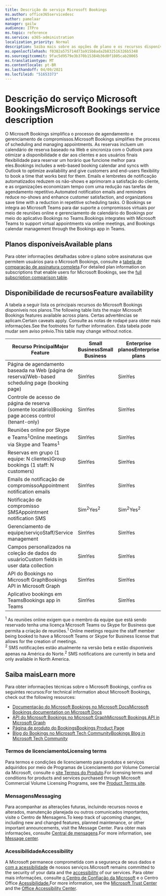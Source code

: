 ```yaml
---
title: Descrição do serviço Microsoft Bookings
ms.author: office365servicedesc
author: pamelaar
manager: gailw
audience: ITPro
ms.topic: reference
ms.service: o365-administration
localization_priority: Normal
description: Saiba mais sobre as opções de plano e os recursos disponíveis no Microsoft Bookings.
ms.openlocfilehash: f0382a575714d73a915b8ada2b832516326b5348
ms.sourcegitcommit: 9fac5d9579e3b370b15384b36d0f1805cab20065
ms.translationtype: MT
ms.contentlocale: pt-BR
ms.lasthandoff: 04/09/2021
ms.locfileid: "51653373"
---
```

# <a name="microsoft-bookings-service-description"></a><span data-ttu-id="98a12-103">Descrição do serviço Microsoft Bookings</span><span class="sxs-lookup"><span data-stu-id="98a12-103">Microsoft Bookings service description</span></span>

<span data-ttu-id="98a12-104">O Microsoft Bookings simplifica o processo de agendamento e gerenciamento de compromissos.</span><span class="sxs-lookup"><span data-stu-id="98a12-104">Microsoft Bookings simplifies the process of scheduling and managing appointments.</span></span> <span data-ttu-id="98a12-105">As reservas incluem um calendário de reserva baseado na Web e sincroniza com o Outlook para otimizar a disponibilidade e dar aos clientes e aos usuários finais flexibilidade para reservar um horário que funcione melhor para eles.</span><span class="sxs-lookup"><span data-stu-id="98a12-105">Bookings includes a web-based booking calendar and syncs with Outlook to optimize availability and give customers and end-users flexibility to book a time that works best for them.</span></span> <span data-ttu-id="98a12-106">Emails e lembretes de notificação automatizados reduzem os não-shows e aprimoram a satisfação do cliente, e as organizações economizam tempo com uma redução nas tarefas de agendamento repetitivo.</span><span class="sxs-lookup"><span data-stu-id="98a12-106">Automated notification emails and reminders reduce no-shows and enhance customer satisfaction, and organizations save time with a reduction in repetitive scheduling tasks.</span></span> <span data-ttu-id="98a12-107">O Bookings se integra ao Microsoft Teams para dar suporte a compromissos virtuais por meio de reuniões online e gerenciamento de calendário do Bookings por meio do aplicativo Bookings no Teams.</span><span class="sxs-lookup"><span data-stu-id="98a12-107">Bookings integrates with Microsoft Teams to support virtual appointments via online meetings, and Bookings calendar management through the Bookings app in Teams.</span></span>

## <a name="available-plans"></a><span data-ttu-id="98a12-108">Planos disponíveis</span><span class="sxs-lookup"><span data-stu-id="98a12-108">Available plans</span></span>

<span data-ttu-id="98a12-109">Para obter informações detalhadas sobre o plano sobre assinaturas que permitem usuários para o Microsoft Bookings, consulte a  [tabela de comparação de assinatura completa](https://go.microsoft.com/fwlink/?linkid=2139145).</span><span class="sxs-lookup"><span data-stu-id="98a12-109">For detailed plan information on subscriptions that enable users for Microsoft Bookings, see the  [full subscription comparison table](https://go.microsoft.com/fwlink/?linkid=2139145).</span></span>

## <a name="feature-availability"></a><span data-ttu-id="98a12-110">Disponibilidade de recursos</span><span class="sxs-lookup"><span data-stu-id="98a12-110">Feature availability</span></span>

<span data-ttu-id="98a12-111">A tabela a seguir lista os principais recursos do Microsoft Bookings disponíveis nos planos.</span><span class="sxs-lookup"><span data-stu-id="98a12-111">The following table lists the major Microsoft Bookings features available across plans.</span></span> <span data-ttu-id="98a12-112">Certas advertências se aplicam.</span><span class="sxs-lookup"><span data-stu-id="98a12-112">Certain caveats apply.</span></span> <span data-ttu-id="98a12-113">Consulte as notas de rodapé para obter mais informações.</span><span class="sxs-lookup"><span data-stu-id="98a12-113">See the footnotes for further information.</span></span> <span data-ttu-id="98a12-114">Esta tabela pode mudar sem aviso prévio.</span><span class="sxs-lookup"><span data-stu-id="98a12-114">This table may change without notice.</span></span>

| <span data-ttu-id="98a12-115">Recurso Principal</span><span class="sxs-lookup"><span data-stu-id="98a12-115">Major Feature</span></span> | <span data-ttu-id="98a12-116">Small Business</span><span class="sxs-lookup"><span data-stu-id="98a12-116">Small Business</span></span> | <span data-ttu-id="98a12-117">Enterprise planos</span><span class="sxs-lookup"><span data-stu-id="98a12-117">Enterprise plans</span></span> | <span data-ttu-id="98a12-118">CCG</span><span class="sxs-lookup"><span data-stu-id="98a12-118">GCC</span></span> | <span data-ttu-id="98a12-119">GCC-High</span><span class="sxs-lookup"><span data-stu-id="98a12-119">GCC-High</span></span> | <span data-ttu-id="98a12-120">DOD</span><span class="sxs-lookup"><span data-stu-id="98a12-120">DOD</span></span> | <span data-ttu-id="98a12-121">Educação</span><span class="sxs-lookup"><span data-stu-id="98a12-121">Education</span></span> |
| --- | --- | --- | --- | --- | --- | --- |
| <span data-ttu-id="98a12-122">Página de agendamento baseada na Web (página de reserva)</span><span class="sxs-lookup"><span data-stu-id="98a12-122">Web-based scheduling page (booking page)</span></span> | <span data-ttu-id="98a12-123">Sim</span><span class="sxs-lookup"><span data-stu-id="98a12-123">Yes</span></span> | <span data-ttu-id="98a12-124">Sim</span><span class="sxs-lookup"><span data-stu-id="98a12-124">Yes</span></span> | <span data-ttu-id="98a12-125">Sim</span><span class="sxs-lookup"><span data-stu-id="98a12-125">Yes</span></span> | <span data-ttu-id="98a12-126">Não</span><span class="sxs-lookup"><span data-stu-id="98a12-126">No</span></span> | <span data-ttu-id="98a12-127">Não</span><span class="sxs-lookup"><span data-stu-id="98a12-127">No</span></span> | <span data-ttu-id="98a12-128">Sim</span><span class="sxs-lookup"><span data-stu-id="98a12-128">Yes</span></span> |
| <span data-ttu-id="98a12-129">Controle de acesso de página de reserva (somente locatário)</span><span class="sxs-lookup"><span data-stu-id="98a12-129">Booking page access control (tenant-only)</span></span> | <span data-ttu-id="98a12-130">Sim</span><span class="sxs-lookup"><span data-stu-id="98a12-130">Yes</span></span> | <span data-ttu-id="98a12-131">Sim</span><span class="sxs-lookup"><span data-stu-id="98a12-131">Yes</span></span> | <span data-ttu-id="98a12-132">Sim</span><span class="sxs-lookup"><span data-stu-id="98a12-132">Yes</span></span> | <span data-ttu-id="98a12-133">Não</span><span class="sxs-lookup"><span data-stu-id="98a12-133">No</span></span> | <span data-ttu-id="98a12-134">Não</span><span class="sxs-lookup"><span data-stu-id="98a12-134">No</span></span> | <span data-ttu-id="98a12-135">Sim</span><span class="sxs-lookup"><span data-stu-id="98a12-135">Yes</span></span> |
| <span data-ttu-id="98a12-136">Reuniões online por Skype e Teams<sup>1</sup></span><span class="sxs-lookup"><span data-stu-id="98a12-136">Online meetings via Skype and Teams<sup>1</sup></span></span> <br/> | <span data-ttu-id="98a12-137">Sim</span><span class="sxs-lookup"><span data-stu-id="98a12-137">Yes</span></span> | <span data-ttu-id="98a12-138">Sim</span><span class="sxs-lookup"><span data-stu-id="98a12-138">Yes</span></span> | <span data-ttu-id="98a12-139">Sim</span><span class="sxs-lookup"><span data-stu-id="98a12-139">Yes</span></span> | <span data-ttu-id="98a12-140">Não</span><span class="sxs-lookup"><span data-stu-id="98a12-140">No</span></span> | <span data-ttu-id="98a12-141">Não</span><span class="sxs-lookup"><span data-stu-id="98a12-141">No</span></span> | <span data-ttu-id="98a12-142">Sim</span><span class="sxs-lookup"><span data-stu-id="98a12-142">Yes</span></span> |
| <span data-ttu-id="98a12-143">Reservas em grupo (1 equipe: N clientes)</span><span class="sxs-lookup"><span data-stu-id="98a12-143">Group bookings (1 staff: N customers)</span></span> | <span data-ttu-id="98a12-144">Sim</span><span class="sxs-lookup"><span data-stu-id="98a12-144">Yes</span></span> | <span data-ttu-id="98a12-145">Sim</span><span class="sxs-lookup"><span data-stu-id="98a12-145">Yes</span></span> | <span data-ttu-id="98a12-146">Sim</span><span class="sxs-lookup"><span data-stu-id="98a12-146">Yes</span></span> | <span data-ttu-id="98a12-147">Não</span><span class="sxs-lookup"><span data-stu-id="98a12-147">No</span></span> | <span data-ttu-id="98a12-148">Não</span><span class="sxs-lookup"><span data-stu-id="98a12-148">No</span></span> | <span data-ttu-id="98a12-149">Sim</span><span class="sxs-lookup"><span data-stu-id="98a12-149">Yes</span></span> |
| <span data-ttu-id="98a12-150">Emails de notificação de compromisso</span><span class="sxs-lookup"><span data-stu-id="98a12-150">Appointment notification emails</span></span> | <span data-ttu-id="98a12-151">Sim</span><span class="sxs-lookup"><span data-stu-id="98a12-151">Yes</span></span> | <span data-ttu-id="98a12-152">Sim</span><span class="sxs-lookup"><span data-stu-id="98a12-152">Yes</span></span> | <span data-ttu-id="98a12-153">Sim</span><span class="sxs-lookup"><span data-stu-id="98a12-153">Yes</span></span> | <span data-ttu-id="98a12-154">Não</span><span class="sxs-lookup"><span data-stu-id="98a12-154">No</span></span> | <span data-ttu-id="98a12-155">Não</span><span class="sxs-lookup"><span data-stu-id="98a12-155">No</span></span> | <span data-ttu-id="98a12-156">Sim</span><span class="sxs-lookup"><span data-stu-id="98a12-156">Yes</span></span> |
| <span data-ttu-id="98a12-157">Notificação de compromisso SMS</span><span class="sxs-lookup"><span data-stu-id="98a12-157">Appointment notification SMS</span></span> | <span data-ttu-id="98a12-158">Sim<sup>2</sup></span><span class="sxs-lookup"><span data-stu-id="98a12-158">Yes<sup>2</sup></span></span> <br/> | <span data-ttu-id="98a12-159">Sim<sup>2</sup></span><span class="sxs-lookup"><span data-stu-id="98a12-159">Yes<sup>2</sup></span></span> <br/> | <span data-ttu-id="98a12-160">Sim<sup>2</sup></span><span class="sxs-lookup"><span data-stu-id="98a12-160">Yes<sup>2</sup></span></span> <br/> | <span data-ttu-id="98a12-161">Não</span><span class="sxs-lookup"><span data-stu-id="98a12-161">No</span></span> | <span data-ttu-id="98a12-162">Não</span><span class="sxs-lookup"><span data-stu-id="98a12-162">No</span></span> | <span data-ttu-id="98a12-163">Sim</span><span class="sxs-lookup"><span data-stu-id="98a12-163">Yes</span></span> |
| <span data-ttu-id="98a12-164">Gerenciamento de equipe/serviço</span><span class="sxs-lookup"><span data-stu-id="98a12-164">Staff/Service management</span></span> | <span data-ttu-id="98a12-165">Sim</span><span class="sxs-lookup"><span data-stu-id="98a12-165">Yes</span></span> | <span data-ttu-id="98a12-166">Sim</span><span class="sxs-lookup"><span data-stu-id="98a12-166">Yes</span></span> | <span data-ttu-id="98a12-167">Sim</span><span class="sxs-lookup"><span data-stu-id="98a12-167">Yes</span></span> | <span data-ttu-id="98a12-168">Não</span><span class="sxs-lookup"><span data-stu-id="98a12-168">No</span></span> | <span data-ttu-id="98a12-169">Não</span><span class="sxs-lookup"><span data-stu-id="98a12-169">No</span></span> | <span data-ttu-id="98a12-170">Sim</span><span class="sxs-lookup"><span data-stu-id="98a12-170">Yes</span></span> |
| <span data-ttu-id="98a12-171">Campos personalizados na coleção de dados do usuário</span><span class="sxs-lookup"><span data-stu-id="98a12-171">Custom fields in user data collection</span></span> | <span data-ttu-id="98a12-172">Sim</span><span class="sxs-lookup"><span data-stu-id="98a12-172">Yes</span></span> | <span data-ttu-id="98a12-173">Sim</span><span class="sxs-lookup"><span data-stu-id="98a12-173">Yes</span></span> | <span data-ttu-id="98a12-174">Sim</span><span class="sxs-lookup"><span data-stu-id="98a12-174">Yes</span></span> | <span data-ttu-id="98a12-175">Não</span><span class="sxs-lookup"><span data-stu-id="98a12-175">No</span></span> | <span data-ttu-id="98a12-176">Não</span><span class="sxs-lookup"><span data-stu-id="98a12-176">No</span></span> | <span data-ttu-id="98a12-177">Sim</span><span class="sxs-lookup"><span data-stu-id="98a12-177">Yes</span></span> |
| <span data-ttu-id="98a12-178">API do Bookings no Microsoft Graph</span><span class="sxs-lookup"><span data-stu-id="98a12-178">Bookings API in Microsoft Graph</span></span> | <span data-ttu-id="98a12-179">Sim</span><span class="sxs-lookup"><span data-stu-id="98a12-179">Yes</span></span> | <span data-ttu-id="98a12-180">Sim</span><span class="sxs-lookup"><span data-stu-id="98a12-180">Yes</span></span> | <span data-ttu-id="98a12-181">Não</span><span class="sxs-lookup"><span data-stu-id="98a12-181">No</span></span> | <span data-ttu-id="98a12-182">Não</span><span class="sxs-lookup"><span data-stu-id="98a12-182">No</span></span> | <span data-ttu-id="98a12-183">Não</span><span class="sxs-lookup"><span data-stu-id="98a12-183">No</span></span> | <span data-ttu-id="98a12-184">Sim</span><span class="sxs-lookup"><span data-stu-id="98a12-184">Yes</span></span> |
| <span data-ttu-id="98a12-185">Aplicativo bookings em Teams</span><span class="sxs-lookup"><span data-stu-id="98a12-185">Bookings app in Teams</span></span> | <span data-ttu-id="98a12-186">Sim</span><span class="sxs-lookup"><span data-stu-id="98a12-186">Yes</span></span> | <span data-ttu-id="98a12-187">Sim</span><span class="sxs-lookup"><span data-stu-id="98a12-187">Yes</span></span> | <span data-ttu-id="98a12-188">Não</span><span class="sxs-lookup"><span data-stu-id="98a12-188">No</span></span> | <span data-ttu-id="98a12-189">Não</span><span class="sxs-lookup"><span data-stu-id="98a12-189">No</span></span> | <span data-ttu-id="98a12-190">Não</span><span class="sxs-lookup"><span data-stu-id="98a12-190">No</span></span> | <span data-ttu-id="98a12-191">Sim</span><span class="sxs-lookup"><span data-stu-id="98a12-191">Yes</span></span> |

<span data-ttu-id="98a12-192"><sup>1</sup> As reuniões online exigem que o membro da equipe que está sendo reservado tenha uma licença Microsoft Teams ou Skype for Business que permita a criação de reuniões.</span><span class="sxs-lookup"><span data-stu-id="98a12-192"><sup>1</sup> Online meetings require the staff member being booked to have a Microsoft Teams or Skype for Business license that allows for the creation of meetings.</span></span>
<br/><span data-ttu-id="98a12-193"><sup>2</sup> SMS notificações estão atualmente na versão beta e estão disponíveis apenas na América do Norte.</span><span class="sxs-lookup"><span data-stu-id="98a12-193"><sup>2</sup> SMS notifications are currently in beta and only available in North America.</span></span>

## <a name="learn-more"></a><span data-ttu-id="98a12-194">Saiba mais</span><span class="sxs-lookup"><span data-stu-id="98a12-194">Learn more</span></span>

<span data-ttu-id="98a12-195">Para obter informações técnicas sobre o Microsoft Bookings, confira os seguintes recursos:</span><span class="sxs-lookup"><span data-stu-id="98a12-195">For technical information about Microsoft Bookings, check out the following resources:</span></span>

- [<span data-ttu-id="98a12-196">Documentação do Microsoft Bookings no Microsoft Docs</span><span class="sxs-lookup"><span data-stu-id="98a12-196">Microsoft Bookings documentation on Microsoft Docs</span></span>](/microsoft-365/bookings/bookings-overview?view=o365-worldwide)
- [<span data-ttu-id="98a12-197">API do Microsoft Bookings no Microsoft Graph</span><span class="sxs-lookup"><span data-stu-id="98a12-197">Microsoft Bookings API in Microsoft Graph</span></span>](/graph/api/resources/booking-api-overview?view=graph-rest-beta)
- [<span data-ttu-id="98a12-198">Página de produto do Bookings</span><span class="sxs-lookup"><span data-stu-id="98a12-198">Bookings Product Page</span></span>](https://www.microsoft.com/microsoft-365/business/scheduling-and-booking-app)
- [<span data-ttu-id="98a12-199">Blog do Bookings no Microsoft Tech Community</span><span class="sxs-lookup"><span data-stu-id="98a12-199">Bookings Blog in Microsoft Tech Community</span></span>](https://techcommunity.microsoft.com/t5/microsoft-bookings-blog/bg-p/Office365BusinessAppsBlog)

### <a name="licensing-terms"></a><span data-ttu-id="98a12-200">Termos de licenciamento</span><span class="sxs-lookup"><span data-stu-id="98a12-200">Licensing terms</span></span>

<span data-ttu-id="98a12-201">Para termos e condições de licenciamento para produtos e serviços adquiridos por meio de Programas de Licenciamento por Volume Comercial da Microsoft, consulte o [site Termos do Produto](https://www.microsoft.com/microsoft-365).</span><span class="sxs-lookup"><span data-stu-id="98a12-201">For licensing terms and conditions for products and services purchased through Microsoft Commercial Volume Licensing Programs, see the [Product Terms site](https://www.microsoft.com/microsoft-365).</span></span>

### <a name="messaging"></a><span data-ttu-id="98a12-202">Mensagens</span><span class="sxs-lookup"><span data-stu-id="98a12-202">Messaging</span></span>

<span data-ttu-id="98a12-203">Para acompanhar as alterações futuras, incluindo recursos novos e alterados, manutenção planejada ou outros comunicados importantes, visite o Centro de Mensagens.</span><span class="sxs-lookup"><span data-stu-id="98a12-203">To keep track of upcoming changes, including new and changed features, planned maintenance, or other important announcements, visit the Message Center.</span></span> <span data-ttu-id="98a12-204">Para obter mais informações, consulte [Central de mensagens](/microsoft-365/admin/manage/message-center).</span><span class="sxs-lookup"><span data-stu-id="98a12-204">For more information, see [Message center](/microsoft-365/admin/manage/message-center).</span></span>

### <a name="accessibility"></a><span data-ttu-id="98a12-205">Acessibilidade</span><span class="sxs-lookup"><span data-stu-id="98a12-205">Accessibility</span></span>

<span data-ttu-id="98a12-206">A Microsoft permanece comprometida com a segurança de seus dados e [com a acessibilidade](https://www.microsoft.com/trust-center/compliance/accessibility) de nossos serviços.</span><span class="sxs-lookup"><span data-stu-id="98a12-206">Microsoft remains committed to the security of your data and the [accessibility](https://www.microsoft.com/trust-center/compliance/accessibility) of our services.</span></span> <span data-ttu-id="98a12-207">Para obter mais informações, consulte [o Centro de Confiação da Microsoft](https://www.microsoft.com/trust-center) e o Centro Office [Acessibilidade.](https://support.office.com/article/ecab0fcf-d143-4fe8-a2ff-6cd596bddc6d)</span><span class="sxs-lookup"><span data-stu-id="98a12-207">For more information, see the [Microsoft Trust Center](https://www.microsoft.com/trust-center) and the [Office Accessibility Center](https://support.office.com/article/ecab0fcf-d143-4fe8-a2ff-6cd596bddc6d).</span></span>